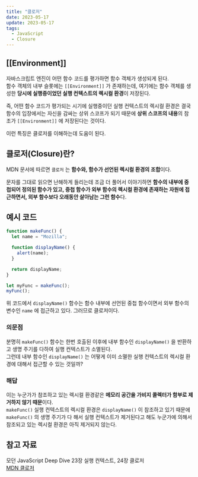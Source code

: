 ```yaml
---
title: "클로저"
date: 2023-05-17
update: 2023-05-17
tags:
  - JavaScript
  - Closure
---
```


## [[Environment]]
자바스크립트 엔진이 어떤 함수 코드를 평가하면 함수 객체가 생성되게 된다.  
함수 객체의 내부 슬롯에는 `[[Environment]]` 가 존재하는데, 여기에는 함수 객체를 생성한 **당시에 실행중이었던 실행 컨텍스트의 렉시컬 환경**이 저장된다.  

즉, 어떤 함수 코드가 평가되는 시기에 실행중이던 실행 컨텍스트의 렉시컬 환경은 결국 함수의 입장에서는 자신을 감싸는 상위 스코프가 되기 때문에 **상위 스코프의 내용**의 참조가 `[[Environment]]` 에 저장된다는 것이다.  

이런 특징은 클로저를 이해하는데 도움이 된다.

## 클로저(Closure)란?
MDN 문서에 따르면 `클로저` 는 **함수와, 함수가 선언된 렉시컬 환경의 조합**이다.  

문자를 그대로 읽으면 난해하게 들리는데 조금 더 풀어서 이야기하면 **함수의 내부에 중첩되어 정의된 함수가 있고, 중첩 함수가 외부 함수의 렉시컬 환경에 존재하는 자원에 접근하면서, 외부 함수보다 오래동안 살아남는 그런 함수**다.

## 예시 코드
```js
function makeFunc() {
  let name = "Mozilla";

  function displayName() {
    alert(name);
  }

  return displayName;
}

let myFunc = makeFunc();
myFunc();
```

위 코드에서 `displayName()` 함수는 함수 내부에 선언된 중첩 함수이면서 외부 함수의 변수인 `name` 에 접근하고 있다. 그러므로 클로저이다.

### 의문점
분명히 `makeFunc()` 함수는 한번 호출된 이후에 내부 함수인 `displayName()` 을 반환하고 생명 주기를 다하여 실행 컨텍스트가 소멸된다.  
그런데 내부 함수인 `displayName()` 는 어떻게 이미 소멸한 실행 컨텍스트의 렉시컬 환경에 대해서 접근할 수 있는 것일까?

### 해답
이는 누군가가 참조하고 있는 렉시컬 환경같은 **메모리 공간을 가비지 콜렉터가 함부로 제거하지 않기 때문**이다.  
`makeFunc()` 실행 컨텍스트의 렉시컬 환경은 `displayName()` 이 참조하고 있기 때문에 `makeFunc()` 의 생명 주기가 다 해서 실행 컨텍스트가 제거된다고 해도 누군가에 의해서 참조되고 있는 렉시컬 환경은 아직 제거되지 않는다.

## 참고 자료
모던 JavaScript Deep Dive 23장 실행 컨텍스트, 24장 클로저  
[MDN 클로저](https://developer.mozilla.org/ko/docs/Web/JavaScript/Closures)  
